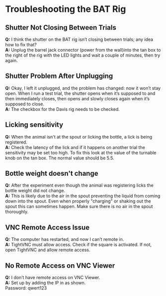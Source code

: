 
# Troubleshooting the BAT Rig

## Shutter Not Closing Between Trials
**Q:** I think the shutter on the BAT rig isn’t closing between trials; any idea how to fix that?  
**A:** Unplug the barrel jack connector (power from the wall)into the tan box to the right of the rig with the LED lights and wait a couple of minutes, then try again.

## Shutter Problem After Unplugging
**Q:** Okay, I left it unplugged, and the problem has changed: now it won’t stay open. When I run a test trial, the shutter opens when it’s supposed to and then immediately closes, then opens and slowly closes again when it’s supposed to close.  
**A:** The checkbox for the Davis rig needs to be checked.

## Licking sensitivity
**Q:** When the animal isn't at the spout or licking the bottle, a lick is being registered.  
**A:** Check the latency of the lick and if it happens on another trial the sensitivity may be set too high. To fix this look at the value of the turnable knob on the tan box. The normal value should be 5.5.

## Bottle weight doesn't change
**Q:** After the experiment even though the animal was registering licks the bottle weight did not change.  
**A:** This is likely due to the air in the spout preventing the liquid from coming down into the spout. Even when properly "charging" or shaking out the spout this can sometimes happen. Make sure there is no air in the spout thoroughly.

## VNC Remote Access Issue
**Q:** The computer has restarted, and now I can’t remote in.  
**A:** TightVNC must allow access. Check if the square is activated. If not, open TightVNC and allow remote access.

## No Remote Access on VNC Viewer
**Q:** I don’t have remote access on VNC Viewer.  
**A:** Set up by adding the IP in as shown.  
Password: qwert123

